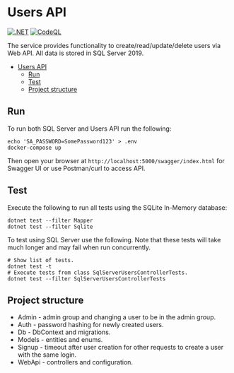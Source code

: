 # Users API

[![.NET](https://github.com/iskorotkov/users-api/actions/workflows/dotnet.yml/badge.svg)](https://github.com/iskorotkov/users-api/actions/workflows/dotnet.yml)
[![CodeQL](https://github.com/iskorotkov/users-api/actions/workflows/codeql-analysis.yml/badge.svg)](https://github.com/iskorotkov/users-api/actions/workflows/codeql-analysis.yml)

The service provides functionality to create/read/update/delete users via Web API. All data is stored in SQL Server 2019.

- [Users API](#users-api)
  - [Run](#run)
  - [Test](#test)
  - [Project structure](#project-structure)

## Run

To run both SQL Server and Users API run the following:

```shell
echo 'SA_PASSWORD=SomePassword123' > .env
docker-compose up
```

Then open your browser at `http://localhost:5000/swagger/index.html` for Swagger UI or use Postman/curl to access API.

## Test

Execute the following to run all tests using the SQLite In-Memory database:

```shell
dotnet test --filter Mapper
dotnet test --filter Sqlite
```

To test using SQL Server use the following. Note that these tests will take much longer and may fail when run concurrently.

```shell
# Show list of tests.
dotnet test -t
# Execute tests from class SqlServerUsersControllerTests.
dotnet test --filter SqlServerUsersControllerTests
```

## Project structure

- Admin - admin group and changing a user to be in the admin group.
- Auth - password hashing for newly created users.
- Db - DbContext and migrations.
- Models - entities and enums.
- Signup - timeout after user creation for other requests to create a user with the same login.
- WebApi - controllers and configuration.
